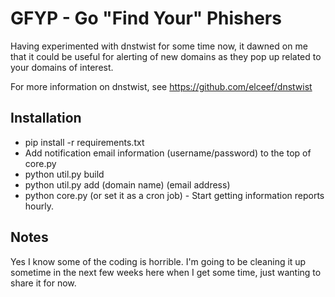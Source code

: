 # GFYP - Go "Find Your" Phishers

Having experimented with dnstwist for some time now, it dawned on me that it could be useful for alerting of new domains as they pop up related to your domains of interest. 

For more information on dnstwist, see https://github.com/elceef/dnstwist

## Installation
* pip install -r requirements.txt
* Add notification email information (username/password) to the top of core.py
* python util.py build
* python util.py add (domain name) (email address)
* python core.py (or set it as a cron job)  - Start getting information reports hourly.

## Notes
Yes I know some of the coding is horrible. I'm going to be cleaning it up sometime in the next few weeks here when I get some time, just wanting to share it for now.
